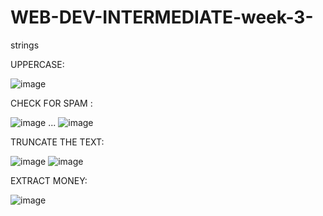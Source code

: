 # WEB-DEV-INTERMEDIATE-week-3-
strings



UPPERCASE:

![image](https://user-images.githubusercontent.com/117738625/229287440-0bc97386-5021-4553-a577-b1a06a2bdb3a.png)

CHECK FOR SPAM :

![image](https://user-images.githubusercontent.com/117738625/229287485-897beebd-0829-4ae8-a35e-cea09aba954d.png)
...
![image](https://user-images.githubusercontent.com/117738625/229287508-7f38e340-c7ee-4bfa-bc0b-2d2c34d03442.png)

TRUNCATE THE TEXT:

![image](https://user-images.githubusercontent.com/117738625/229287558-dfdb11f2-754d-4add-ba58-1d66080ad844.png)
![image](https://user-images.githubusercontent.com/117738625/229287583-c2c892b9-b696-4e0e-a79d-d60d508ba5c5.png)

EXTRACT MONEY:

![image](https://user-images.githubusercontent.com/117738625/229287611-bfcfa358-af16-4634-9d69-a3345b73911e.png)

